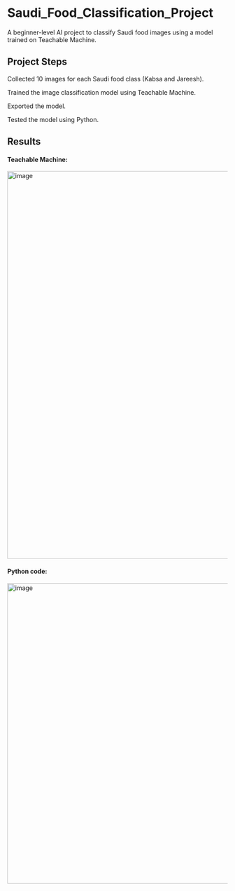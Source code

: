 # Saudi_Food_Classification_Project
A beginner-level AI project to classify Saudi food images using a model trained on Teachable Machine.

## Project Steps
Collected 10 images for each Saudi food class (Kabsa and Jareesh).

Trained the image classification model using Teachable Machine.

Exported the model.

Tested the model using Python.

## Results

#### Teachable Machine:
<img width="1919" height="884" alt="image" src="https://github.com/user-attachments/assets/dbb4908f-4298-4fdd-acf7-efa70827c5c6" />

#### Python code:
<img width="607" height="685" alt="image" src="https://github.com/user-attachments/assets/5b2976da-9b4e-4bfd-a812-f462451966a3" />

